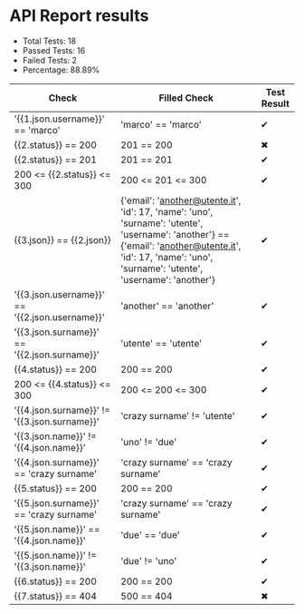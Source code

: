 
# API Report results
    
* Total Tests: 18
* Passed Tests: 16
* Failed Tests: 2
* Percentage: 88.89%
    
| Check | Filled Check | Test Result |
| ------------ | --------- | ----- |
| '{{1.json.username}}' == 'marco' | 'marco' == 'marco' | &#x2714; | 
| {{2.status}} == 200 | 201 == 200 | &#x2716; | 
| {{2.status}} == 201 | 201 == 201 | &#x2714; | 
| 200 <= {{2.status}} <= 300 | 200 <= 201 <= 300 | &#x2714; | 
| {{3.json}} == {{2.json}} | {'email': 'another@utente.it', 'id': 17, 'name': 'uno', 'surname': 'utente', 'username': 'another'} == {'email': 'another@utente.it', 'id': 17, 'name': 'uno', 'surname': 'utente', 'username': 'another'} | &#x2714; | 
| '{{3.json.username}}' == '{{2.json.username}}' | 'another' == 'another' | &#x2714; | 
| '{{3.json.surname}}' == '{{2.json.surname}}' | 'utente' == 'utente' | &#x2714; | 
| {{4.status}} == 200 | 200 == 200 | &#x2714; | 
| 200 <= {{4.status}} <= 300 | 200 <= 200 <= 300 | &#x2714; | 
| '{{4.json.surname}}' != '{{3.json.surname}}' | 'crazy surname' != 'utente' | &#x2714; | 
| '{{3.json.name}}' != '{{4.json.name}}' | 'uno' != 'due' | &#x2714; | 
| '{{4.json.surname}}' == 'crazy surname' | 'crazy surname' == 'crazy surname' | &#x2714; | 
| {{5.status}} == 200 | 200 == 200 | &#x2714; | 
| '{{5.json.surname}}' == 'crazy surname' | 'crazy surname' == 'crazy surname' | &#x2714; | 
| '{{5.json.name}}' == '{{4.json.name}}' | 'due' == 'due' | &#x2714; | 
| '{{5.json.name}}' != '{{3.json.name}}' | 'due' != 'uno' | &#x2714; | 
| {{6.status}} == 200 | 200 == 200 | &#x2714; | 
| {{7.status}} == 404 | 500 == 404 | &#x2716; | 

